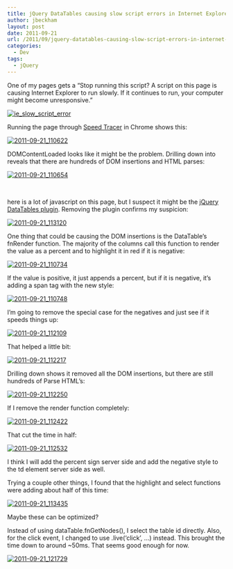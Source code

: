 ```yaml
---
title: jQuery DataTables causing slow script errors in Internet Explorer
author: jbeckham
layout: post
date: 2011-09-21
url: /2011/09/jquery-datatables-causing-slow-script-errors-in-internet-explorer/
categories:
  - Dev
tags:
  - jQuery
---
```

One of my pages gets a “Stop running this script? A script on this page is causing Internet Explorer to run slowly. If it continues to run, your computer might become unresponsive.”

[<img style="background-image: none; border-bottom: 0px; border-left: 0px; padding-left: 0px; padding-right: 0px; display: inline; border-top: 0px; border-right: 0px; padding-top: 0px" title="ie_slow_script_error" border="0" alt="ie_slow_script_error" src="http://i0.wp.com/www.joelbeckham.com/wp-content/uploads/2011/09/ie_slow_script_error_thumb.png?resize=336%2C153" data-recalc-dims="1" />][1]

Running the page through <a href="http://code.google.com/webtoolkit/speedtracer/get-started.html#downloading" target="_blank">Speed Tracer</a> in Chrome shows this:

[<img style="background-image: none; border-bottom: 0px; border-left: 0px; padding-left: 0px; padding-right: 0px; display: inline; border-top: 0px; border-right: 0px; padding-top: 0px" title="2011-09-21_110622" border="0" alt="2011-09-21_110622" src="http://i2.wp.com/www.joelbeckham.com/wp-content/uploads/2011/09/2011-09-21_110622_thumb.gif?resize=401%2C383" data-recalc-dims="1" />][2]

DOMContentLoaded looks like it might be the problem. Drilling down into reveals that there are hundreds of DOM insertions and HTML parses:

[<img style="background-image: none; border-bottom: 0px; border-left: 0px; padding-left: 0px; padding-right: 0px; display: inline; border-top: 0px; border-right: 0px; padding-top: 0px" title="2011-09-21_110654" border="0" alt="2011-09-21_110654" src="http://i1.wp.com/www.joelbeckham.com/wp-content/uploads/2011/09/2011-09-21_110654_thumb.gif?resize=275%2C281" data-recalc-dims="1" />][3]

&#160;

here is a lot of javascript on this page, but I suspect it might be the <a href="http://datatables.net/index" target="_blank">jQuery DataTables plugin</a>. Removing the plugin confirms my suspicion:

[<img style="background-image: none; border-bottom: 0px; border-left: 0px; padding-left: 0px; padding-right: 0px; display: inline; border-top: 0px; border-right: 0px; padding-top: 0px" title="2011-09-21_113120" border="0" alt="2011-09-21_113120" src="http://i1.wp.com/www.joelbeckham.com/wp-content/uploads/2011/09/2011-09-21_113120_thumb.gif?resize=312%2C21" data-recalc-dims="1" />][4]

One thing that could be causing the DOM insertions is the DataTable’s fnRender function. The majority of the columns call this function to render the value as a percent and to highlight it in red if it is negative:

[<img style="background-image: none; border-bottom: 0px; border-left: 0px; padding-left: 0px; padding-right: 0px; display: inline; border-top: 0px; border-right: 0px; padding-top: 0px" title="2011-09-21_110734" border="0" alt="2011-09-21_110734" src="http://i1.wp.com/www.joelbeckham.com/wp-content/uploads/2011/09/2011-09-21_110734_thumb.gif?resize=496%2C257" data-recalc-dims="1" />][5]

If the value is positive, it just appends a percent, but if it is negative, it’s adding a span tag with the new style:

[<img style="background-image: none; border-bottom: 0px; border-left: 0px; padding-left: 0px; padding-right: 0px; display: inline; border-top: 0px; border-right: 0px; padding-top: 0px" title="2011-09-21_110748" border="0" alt="2011-09-21_110748" src="http://i2.wp.com/www.joelbeckham.com/wp-content/uploads/2011/09/2011-09-21_110748_thumb.gif?resize=419%2C126" data-recalc-dims="1" />][6]

I’m going to remove the special case for the negatives and just see if it speeds things up:

[<img style="background-image: none; border-bottom: 0px; border-left: 0px; padding-left: 0px; padding-right: 0px; display: inline; border-top: 0px; border-right: 0px; padding-top: 0px" title="2011-09-21_112109" border="0" alt="2011-09-21_112109" src="http://i2.wp.com/www.joelbeckham.com/wp-content/uploads/2011/09/2011-09-21_112109_thumb.gif?resize=309%2C76" data-recalc-dims="1" />][7]

That helped a little bit:

[<img style="background-image: none; border-bottom: 0px; border-left: 0px; padding-left: 0px; padding-right: 0px; display: inline; border-top: 0px; border-right: 0px; padding-top: 0px" title="2011-09-21_112217" border="0" alt="2011-09-21_112217" src="http://i0.wp.com/www.joelbeckham.com/wp-content/uploads/2011/09/2011-09-21_112217_thumb.gif?resize=336%2C19" data-recalc-dims="1" />][8]

Drilling down shows it removed all the DOM insertions, but there are still hundreds of Parse HTML’s:

[<img style="background-image: none; border-bottom: 0px; border-left: 0px; padding-left: 0px; padding-right: 0px; display: inline; border-top: 0px; border-right: 0px; padding-top: 0px" title="2011-09-21_112250" border="0" alt="2011-09-21_112250" src="http://i2.wp.com/www.joelbeckham.com/wp-content/uploads/2011/09/2011-09-21_112250_thumb.gif?resize=203%2C174" data-recalc-dims="1" />][9]

If I remove the render function completely:

[<img style="background-image: none; border-bottom: 0px; border-left: 0px; padding-left: 0px; padding-right: 0px; display: inline; border-top: 0px; border-right: 0px; padding-top: 0px" title="2011-09-21_112422" border="0" alt="2011-09-21_112422" src="http://i0.wp.com/www.joelbeckham.com/wp-content/uploads/2011/09/2011-09-21_112422_thumb.gif?resize=578%2C363" data-recalc-dims="1" />][10]

That cut the time in half:

[<img style="background-image: none; border-bottom: 0px; border-left: 0px; padding-left: 0px; padding-right: 0px; display: inline; border-top: 0px; border-right: 0px; padding-top: 0px" title="2011-09-21_112532" border="0" alt="2011-09-21_112532" src="http://i1.wp.com/www.joelbeckham.com/wp-content/uploads/2011/09/2011-09-21_112532_thumb.gif?resize=329%2C19" data-recalc-dims="1" />][11]

I think I will add the percent sign server side and add the negative style to the td element server side as well.

Trying a couple other things, I found that the highlight and select functions were adding about half of this time:

[<img style="background-image: none; border-bottom: 0px; border-left: 0px; padding-left: 0px; padding-right: 0px; display: inline; border-top: 0px; border-right: 0px; padding-top: 0px" title="2011-09-21_113435" border="0" alt="2011-09-21_113435" src="http://i1.wp.com/www.joelbeckham.com/wp-content/uploads/2011/09/2011-09-21_113435_thumb.gif?resize=383%2C263" data-recalc-dims="1" />][12]

Maybe these can be optimized?

Instead of using dataTable.fnGetNodes(), I select the table id directly. Also, for the click event, I changed to use .live(‘click’, …) instead. This brought the time down to around ~50ms. That seems good enough for now.

[<img style="background-image: none; border-bottom: 0px; border-left: 0px; padding-left: 0px; padding-right: 0px; display: inline; border-top: 0px; border-right: 0px; padding-top: 0px" title="2011-09-21_121729" border="0" alt="2011-09-21_121729" src="http://i1.wp.com/www.joelbeckham.com/wp-content/uploads/2011/09/2011-09-21_121729_thumb.gif?resize=292%2C19" data-recalc-dims="1" />][13]

 [1]: http://i0.wp.com/www.joelbeckham.com/wp-content/uploads/2011/09/ie_slow_script_error.png
 [2]: http://i0.wp.com/www.joelbeckham.com/wp-content/uploads/2011/09/2011-09-21_110622.gif
 [3]: http://i2.wp.com/www.joelbeckham.com/wp-content/uploads/2011/09/2011-09-21_110654.gif
 [4]: http://i0.wp.com/www.joelbeckham.com/wp-content/uploads/2011/09/2011-09-21_113120.gif
 [5]: http://i2.wp.com/www.joelbeckham.com/wp-content/uploads/2011/09/2011-09-21_110734.gif
 [6]: http://i2.wp.com/www.joelbeckham.com/wp-content/uploads/2011/09/2011-09-21_110748.gif
 [7]: http://i1.wp.com/www.joelbeckham.com/wp-content/uploads/2011/09/2011-09-21_112109.gif
 [8]: http://i0.wp.com/www.joelbeckham.com/wp-content/uploads/2011/09/2011-09-21_112217.gif
 [9]: http://i1.wp.com/www.joelbeckham.com/wp-content/uploads/2011/09/2011-09-21_112250.gif
 [10]: http://i2.wp.com/www.joelbeckham.com/wp-content/uploads/2011/09/2011-09-21_112422.gif
 [11]: http://i0.wp.com/www.joelbeckham.com/wp-content/uploads/2011/09/2011-09-21_112532.gif
 [12]: http://i2.wp.com/www.joelbeckham.com/wp-content/uploads/2011/09/2011-09-21_113435.gif
 [13]: http://i1.wp.com/www.joelbeckham.com/wp-content/uploads/2011/09/2011-09-21_121729.gif
